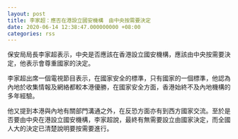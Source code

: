 ```yaml
---
layout: post
title: 李家超：應否在港設立國安機構　由中央按需要決定
date: 2020-06-14 12:38:47.000000000 +08:00
categories: rss
---
```


保安局局長李家超表示，中央是否應該在香港設立國安機構，應該由中央按需要決定，他表示會尊重國家的決定。

李家超出席一個電視節目表示，在國家安全的標準，只有國家的一個標準，他認為內地於收集情報及網絡都較本港優勝，在國家安全方面，香港始終不及內地機構的多年經驗。

他又提到本港與內地有關部門溝通之外，在反恐方面亦有到西方國家交流。至於是否要由中央在港設立國安機構，李家超說，最終有無需要設立由國家決定，而全國人大的決定已清楚說明要按需要進行。
